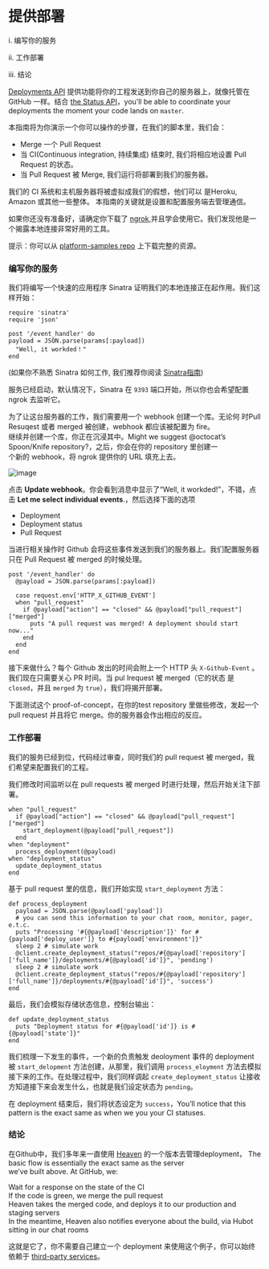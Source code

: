 # 提供部署


i. 编写你的服务

ii. 工作部署

iii. 结论

[Deployments API](https://developer.github.com/v3/repos/deployments/) 提供功能将你的工程发送到你自己的服务器上，就像托管在 GitHub 一样。结合 [the Status API](https://developer.github.com/guides/building-a-ci-server/)，you’ll be able to coordinate your deployments the moment your code lands on `master`.     

本指南将为你演示一个你可以操作的步骤，在我们的脚本里，我们会：       

- Merge 一个 Pull Request         
- 当 CI(Continuous integration, 持续集成) 结束时, 我们将相应地设置 Pull Request 的状态。       
- 当 Pull Request 被 Merge, 我们运行将部署到我们的服务器。         
         
我们的 CI 系统和主机服务器将被虚拟成我们的假想，他们可以 是Heroku, Amazon 或其他一些整体。 本指南的关键就是设置和配置服务端去管理通信。         

如果你还没有准备好，请确定你下载了 [ngrok](https://ngrok.com/),并且学会使用它。我们发现他是一个揭露本地连接非常好用的工具。              

提示：你可以从 [platform-samples repo](https://github.com/github/platform-samples/tree/master/api/ruby/delivering-deployments) 上下载完整的资源。             


### 编写你的服务        

我们将编写一个快速的应用程序 Sinatra 证明我们的本地连接正在起作用。我们这样开始：       

```
require 'sinatra'        
require 'json'          

post '/event_handler' do           
payload = JSON.parse(params[:payload])          
  "Well, it workded！"         
end         
```

(如果你不熟悉 Sinatra 如何工作, 我们推荐你阅读 [Sinatra指南](http://www.sinatrarb.com/))             

服务已经启动，默认情况下，Sinatra 在 `9393` 端口开始，所以你也会希望配置 ngrok 去监听它。             

为了让这台服务器的工作，我们需要用一个 webhook 创建一个库。无论何 时Pull Resuqest 或者 merged
被创建，webhook 都应该被配置为 fire。              
继续并创建一个库，你正在沉浸其中。Might we suggest @octocat’s Spoon/Knife repository?，之后，你会在你的 repository 里创建一             
个新的 webhook，将 ngrok 提供你的 URL 填充上去。      

![image](https://github.com/jikexueyuanwiki/github-developer-guides/blob/master/images/webhook_sample_url.png)                    

点击 **Update webhook**。你会看到消息中显示了“Well, it workded!”，不错，点击 **Let me select individual events**.，然后选择下面的选项               

- Deployment      
- Deployment status     
- Pull Request     

当进行相关操作时 Github 会将这些事件发送到我们的服务器上。我们配置服务器只在 Pull Request 被 merged 的时候处理。        

```
post '/event_handler' do      
  @payload = JSON.parse(params[:payload])      

  case request.env['HTTP_X_GITHUB_EVENT']       
  when "pull_request"         
    if @payload["action"] == "closed" && @payload["pull_request"]["merged"]             
      puts "A pull request was merged! A deployment should start now..."              
    end             
  end             
end       
```

接下来做什么？每个 Github 发出的时间会附上一个 HTTP 头 `X-Github-Event` 。我们现在只需要关心 PR 时间。当 pul lrequest 被 merged（它的状态 是 `closed`，并且 `merged` 为 `true`），我们将揭开部署。       


下面测试这个 proof-of-concept，在你的test repository 里做些修改，发起一个 pull request 并且将它 merge。你的服务器会作出相应的反应。            

### 工作部署  
            
我们的服务已经到位，代码经过审查，同时我们的 pull request 被 merged，我们希望来配置我们的工程。               

我们修改时间监听以在 pull requests 被 merged 时进行处理，然后开始关注下部署。 
           

```
when "pull_request"        
  if @payload["action"] == "closed" && @payload["pull_request"]["merged"]        
    start_deployment(@payload["pull_request"])          
  end         
when "deployment"         
  process_deployment(@payload)              
when "deployment_status"          
  update_deployment_status          
end            
```

基于 pull request 里的信息，我们开始实现 `start_deployment` 方法：              

```
def process_deployment             
  payload = JSON.parse(@payload['payload'])             
  # you can send this information to your chat room, monitor, pager, e.t.c.              
  puts "Processing '#{@payload['description']}' for #{payload['deploy_user']} to #{payload['environment']}"          
  sleep 2 # simulate work            
  @client.create_deployment_status("repos/#{@payload['repository']['full_name']}/deployments/#{@payload['id']}", 'pending')              
  sleep 2 # simulate work              
  @client.create_deployment_status("repos/#{@payload['repository']['full_name']}/deployments/#{@payload['id']}", 'success')            
end           
```

最后，我们会模拟存储状态信息，控制台输出：

```
def update_deployment_status          
  puts "Deployment status for #{@payload['id']} is #{@payload['state']}"          
end         
```

我们梳理一下发生的事件，一个新的负责触发 deoloyment 事件的 deployment 被 `start_delopment` 方法创建，从那里，我们调用 `process_eloyment` 方法去模拟接下来的工作。在处理过程中，我们同样调起 `create_deployment_status` 让接收方知道接下来会发生什么，也就是我们设定状态为 `pending`。      

在 deployment 结束后，我们将状态设定为 `success`，You’ll notice that this pattern is the exact same as when we you your CI statuses.      

### 结论         

在Github中，我们多年来一直使用 [Heaven](https://github.com/atmos/heaven) 的一个版本去管理deployment， The basic flow is essentially the exact same as the server      
we’ve built above. At GitHub, we:          

Wait for a response on the state of the CI        
If the code is green, we merge the pull request          
Heaven takes the merged code, and deploys it to our production and staging servers        
In the meantime, Heaven also notifies everyone about the build, via Hubot sitting in our chat rooms               

这就是它了，你不需要自己建立一个 deployment 来使用这个例子，你可以始终依赖于 [third-party services](https://github.com/integrations)。

